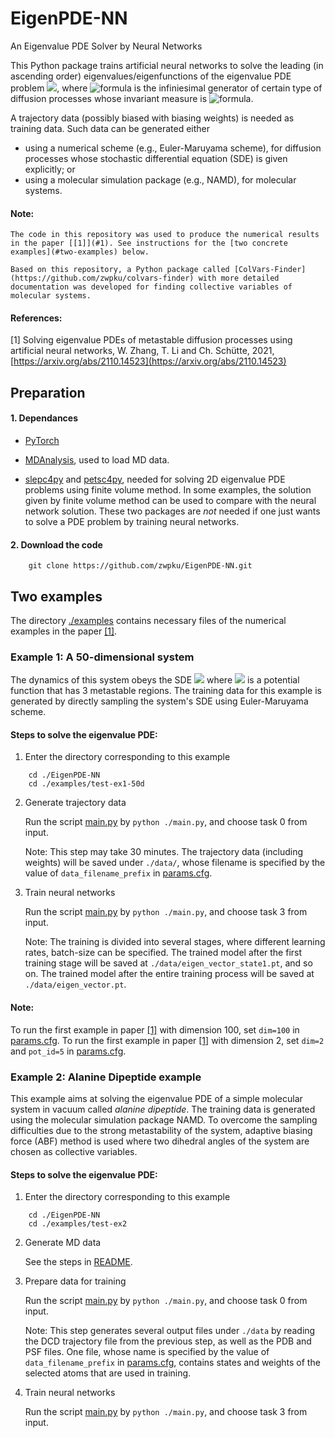 # EigenPDE-NN
An Eigenvalue PDE Solver by Neural Networks

This Python package trains artificial neural networks to solve the leading (in ascending order) eigenvalues/eigenfunctions of the eigenvalue PDE problem 
<img src="https://render.githubusercontent.com/render/math?math=-\mathcal{L}f=\lambda f">, where ![formula](https://render.githubusercontent.com/render/math?math=\mathcal{L}) is the infiniesimal generator of certain type of diffusion processes whose invariant measure is ![formula](https://render.githubusercontent.com/render/math?math=\mu).

A trajectory data (possibly biased with biasing weights) is needed as training data. Such data can be generated either 
- using a numerical scheme (e.g., Euler-Maruyama scheme), for diffusion processes whose stochastic differential equation (SDE) is given explicitly;  or 
- using a molecular simulation package (e.g., NAMD), for molecular systems.


#### Note:

	The code in this repository was used to produce the numerical results in the paper [[1]](#1). See instructions for the [two concrete examples](#two-examples) below.

	Based on this repository, a Python package called [ColVars-Finder](https://github.com/zwpku/colvars-finder) with more detailed documentation was developed for finding collective variables of molecular systems.

#### References:
<a id="1"> [1] </a> Solving eigenvalue PDEs of metastable diffusion processes using artificial neural networks, W. Zhang, T. Li and Ch. Sch&uuml;tte, 2021, 
[https://arxiv.org/abs/2110.14523](https://arxiv.org/abs/2110.14523)

## Preparation
#### 1. Dependances 

- [PyTorch](https://pytorch.org/)

- [MDAnalysis](https://www.mdanalysis.org/), used to load MD data. 

- [slepc4py](https://pypi.org/project/slepc4py/) and [petsc4py](https://pypi.org/project/petsc4py/), needed for solving 2D eigenvalue PDE problems using finite volume method. In some examples, the solution given by finite volume method can be used to compare with the neural network solution. 
These two packages are *not* needed if one just wants to solve a PDE problem by training neural networks.

#### 2. Download the code 

```
	git clone https://github.com/zwpku/EigenPDE-NN.git
```

## Two examples 
The directory [./examples](examples) contains necessary files of the numerical examples in the paper [[1]](#1).

### Example 1: A 50-dimensional system 

The dynamics of this system obeys the SDE <img src="https://render.githubusercontent.com/render/math?math=dX_t = -\nabla V(X_t)dt%2b\sqrt{2\beta^{-1}}dW_t"> where <img src="https://render.githubusercontent.com/render/math?math=V:\mathbb{R}^{50}\rightarrow\mathbb{R}"> is a potential function that has 3 metastable regions. The training data for this example is generated by directly sampling the system's SDE using Euler-Maruyama scheme.

#### Steps to solve the eigenvalue PDE:

1. Enter the directory corresponding to this example

```
    cd ./EigenPDE-NN
    cd ./examples/test-ex1-50d
```

2. Generate trajectory data

	  Run the script [main.py](examples/test-ex1-50d/main.py) by `python ./main.py`, and choose task 0 from input. 

	  Note: This step may take 30 minutes. The trajectory data (including weights) will be saved under `./data/`, whose filename is specified by the value of `data_filename_prefix` in [params.cfg](examples/test-ex1-50d/params.cfg).

3. Train neural networks

	  Run the script [main.py](examples/test-ex1-50d/main.py) by `python ./main.py`, and choose task 3 from input.

	  Note: The training is divided into several stages, where different learning rates, batch-size can be specified. The trained model after the first training stage will be saved at `./data/eigen_vector_state1.pt`, and so on. The trained model after the entire training process will be saved at `./data/eigen_vector.pt`.

#### Note:
To run the first example in paper [[1]](#1) with dimension 100, set `dim=100` in [params.cfg](examples/test-ex1-50d/params.cfg). 
To run the first example in paper [[1]](#1) with dimension 2, set `dim=2` and `pot_id=5` in [params.cfg](examples/test-ex1-50d/params.cfg).

### Example 2: Alanine Dipeptide example 

This example aims at solving the eigenvalue PDE of a simple molecular system in vacuum called *alanine dipeptide*.  The training data is generated using the molecular simulation package NAMD. To overcome the sampling difficulties due to the strong metastability of the system, adaptive biasing force (ABF) method is used where two dihedral angles of the system are chosen as collective variables.

#### Steps to solve the eigenvalue PDE:

1. Enter the directory corresponding to this example

```
    cd ./EigenPDE-NN
    cd ./examples/test-ex2
```

2. Generate MD data

	  See the steps in [README](examples/test-ex2/MDdata/README.md).

3. Prepare data for training 

	  Run the script [main.py](examples/test-ex2/main.py) by `python ./main.py`, and choose task 0 from input.

	  Note: This step generates several output files under `./data` by reading the DCD trajectory file from the previous step, as well as the PDB and PSF files. One file, whose name is specified by the value of `data_filename_prefix` in [params.cfg](examples/test-ex2/params.cfg), contains states and weights of the selected atoms that are used in training.

4. Train neural networks

	  Run the script [main.py](examples/test-ex2/main.py) by `python ./main.py`, and choose task 3 from input.
